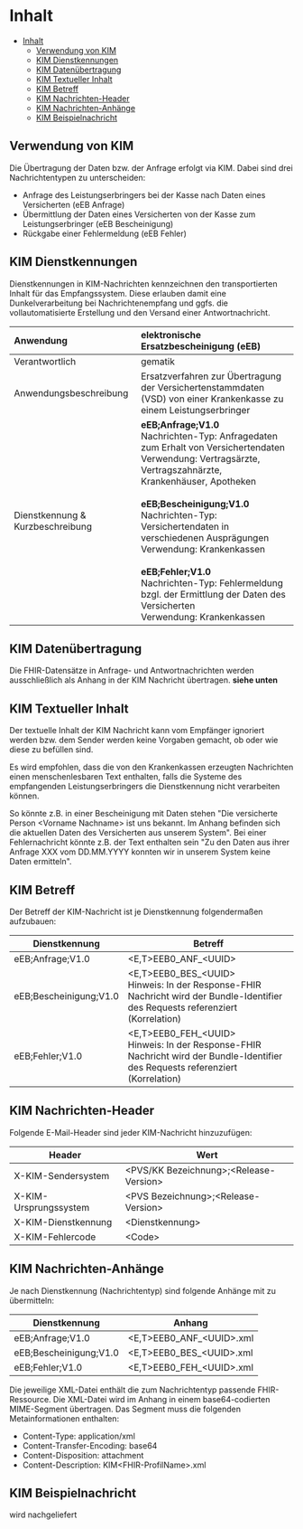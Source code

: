 # Inhalt

- [Inhalt](#inhalt)
  - [Verwendung von KIM](#verwendung-von-kim)
  - [KIM Dienstkennungen](#kim-dienstkennungen)
  - [KIM Datenübertragung](#kim-datenübertragung)
  - [KIM Textueller Inhalt](#kim-textueller-inhalt)
  - [KIM Betreff](#kim-betreff)
  - [KIM Nachrichten-Header](#kim-nachrichten-header)
  - [KIM Nachrichten-Anhänge](#kim-nachrichten-anhänge)
  - [KIM Beispielnachricht](#kim-beispielnachricht)

## Verwendung von KIM

Die Übertragung der Daten bzw. der Anfrage erfolgt via KIM. Dabei sind drei Nachrichtentypen zu unterscheiden:

- Anfrage des Leistungserbringers bei der Kasse nach Daten eines Versicherten (eEB Anfrage)
- Übermittlung der Daten eines Versicherten von der Kasse zum Leistungserbringer (eEB Bescheinigung)
- Rückgabe einer Fehlermeldung (eEB Fehler)

## KIM Dienstkennungen

Dienstkennungen in KIM-Nachrichten kennzeichnen den transportierten Inhalt für das Empfangssystem. Diese erlauben damit eine Dunkelverarbeitung bei Nachrichtenempfang und ggfs. die vollautomatisierte Erstellung und den Versand einer Antwortnachricht.

|Anwendung                          |elektronische Ersatzbescheinigung (eEB)|
|:--------                          |:--------------------------------------|
|Verantwortlich                     |gematik                                |
|Anwendungsbeschreibung             |Ersatzverfahren zur Übertragung der Versichertenstammdaten (VSD) von einer Krankenkasse zu einem Leistungserbringer|
|Dienstkennung & Kurzbeschreibung|**eEB;Anfrage;V1.0** <br /> Nachrichten-Typ: Anfragedaten zum Erhalt von Versichertendaten <br /> Verwendung: Vertragsärzte, Vertragszahnärzte, Krankenhäuser, Apotheken <br /><br />  **eEB;Bescheinigung;V1.0** <br /> Nachrichten-Typ: Versichertendaten in verschiedenen Ausprägungen <br /> Verwendung: Krankenkassen <br /> <br /> **eEB;Fehler;V1.0** <br /> Nachrichten-Typ: Fehlermeldung bzgl. der Ermittlung der Daten des Versicherten <br />  Verwendung: Krankenkassen |

## KIM Datenübertragung

Die FHIR-Datensätze in Anfrage- und Antwortnachrichten werden ausschließlich als Anhang in der KIM Nachricht übertragen.
**siehe unten**

## KIM Textueller Inhalt

Der textuelle Inhalt der KIM Nachricht kann vom Empfänger ignoriert werden bzw. dem Sender werden keine Vorgaben gemacht, ob
oder wie diese zu befüllen sind.

Es wird empfohlen, dass die von den Krankenkassen erzeugten Nachrichten einen menschenlesbaren Text enthalten, falls die Systeme des empfangenden Leistungserbringers die Dienstkennung nicht verarbeiten können.

So könnte z.B. in einer Bescheinigung mit Daten stehen "Die versicherte Person \<Vorname Nachname> ist uns bekannt. Im Anhang
befinden sich die aktuellen Daten des Versicherten aus unserem System". Bei einer Fehlernachricht könnte z.B. der Text enthalten sein
"Zu den Daten aus ihrer Anfrage XXX vom DD.MM.YYYY konnten wir in unserem System keine Daten ermitteln".

## KIM Betreff

Der Betreff der KIM-Nachricht ist je Dienstkennung folgendermaßen aufzubauen:

|Dienstkennung          |Betreff|
|-------------          |-------|
|eEB;Anfrage;V1.0       |<E,T>EEB0_ANF_\<UUID> |
|eEB;Bescheinigung;V1.0 |<E,T>EEB0_BES_\<UUID> <br /> Hinweis: In der Response-FHIR Nachricht wird der Bundle-Identifier des Requests referenziert (Korrelation) |
|eEB;Fehler;V1.0        |<E,T>EEB0_FEH_\<UUID> <br /> Hinweis: In der Response-FHIR Nachricht wird der Bundle-Identifier des Requests  referenziert (Korrelation)|

## KIM Nachrichten-Header

Folgende E-Mail-Header sind jeder KIM-Nachricht hinzuzufügen:

|Header                 |Wert                                   |
|---------------------- |-------------------------------------- |
|X-KIM-Sendersystem     |\<PVS/KK Bezeichnung>;\<Release-Version> |
|X-KIM-Ursprungssystem  |\<PVS Bezeichnung>;\<Release-Version>    |
|X-KIM-Dienstkennung    |\<Dienstkennung>                        |
|X-KIM-Fehlercode       |\<Code>                                 |

## KIM Nachrichten-Anhänge

Je nach Dienstkennung (Nachrichtentyp) sind folgende Anhänge mit zu übermitteln:

| Dienstkennung          | Anhang                    |
|------------------------|---------------------------|
| eEB;Anfrage;V1.0       | <E,T>EEB0_ANF_\<UUID>.xml |
| eEB;Bescheinigung;V1.0 | <E,T>EEB0_BES_\<UUID>.xml |
| eEB;Fehler;V1.0        | <E,T>EEB0_FEH_\<UUID>.xml |

Die jeweilige XML-Datei enthält die zum Nachrichtentyp passende FHIR-Ressource.
Die XML-Datei wird im Anhang in einem base64-codierten MIME-Segment übertragen.
Das Segment muss die folgenden Metainformationen enthalten:

- Content-Type: application/xml
- Content-Transfer-Encoding: base64
- Content-Disposition: attachment
- Content-Description: KIM\<FHIR-ProfilName>.xml

## KIM Beispielnachricht

wird nachgeliefert
